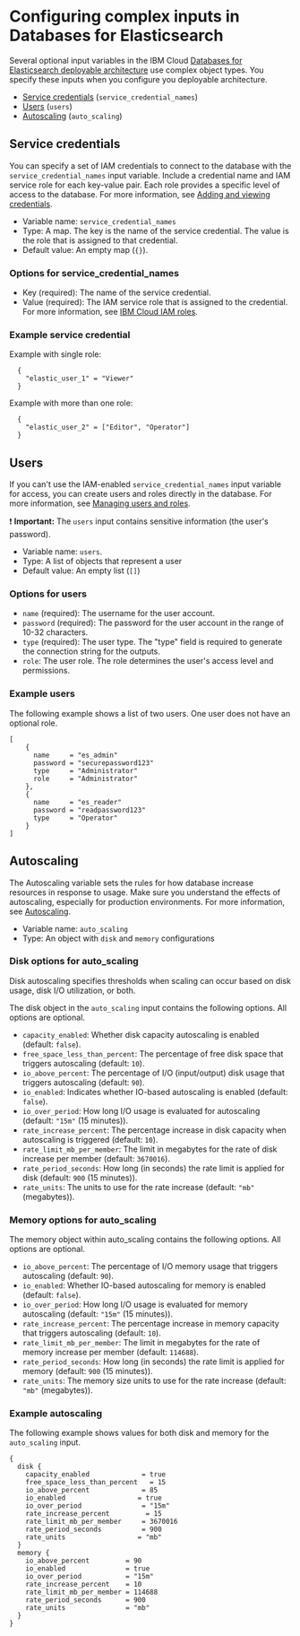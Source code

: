 # Configuring complex inputs in Databases for Elasticsearch

Several optional input variables in the IBM Cloud [Databases for Elasticsearch deployable architecture](https://cloud.ibm.com/catalog#deployable_architecture) use complex object types. You specify these inputs when you configure you deployable architecture.

- [Service credentials](#svc-credential-name) (`service_credential_names`)
- [Users](#users) (`users`)
- [Autoscaling](#autoscaling) (`auto_scaling`)

## Service credentials <a name="svc-credential-name"></a>

You can specify a set of IAM credentials to connect to the database with the `service_credential_names` input variable. Include a credential name and IAM service role for each key-value pair. Each role provides a specific level of access to the database. For more information, see [Adding and viewing credentials](https://cloud.ibm.com/docs/account?topic=account-service_credentials&interface=ui).

- Variable name: `service_credential_names`
- Type: A map. The key is the name of the service credential. The value is the role that is assigned to that credential.
- Default value: An empty map (`{}`).

### Options for service_credential_names

- Key (required): The name of the service credential.
- Value (required): The IAM service role that is assigned to the credential. For more information, see [IBM Cloud IAM roles](https://cloud.ibm.com/docs/account?topic=account-userroles).

### Example service credential

Example with single role:

```hcl
  {
    "elastic_user_1" = "Viewer"
  }
```

Example with more than one role:

```hcl
  {
    "elastic_user_2" = ["Editor", "Operator"]
  }
```

## Users <a name="users"></a>

If you can't use the IAM-enabled `service_credential_names` input variable for access, you can create users and roles directly in the database. For more information, see [Managing users and roles](https://cloud.ibm.com/docs/databases-for-elasticsearch?topic=databases-for-elasticsearch-user-management&interface=ui).

:exclamation: **Important:** The `users` input contains sensitive information (the user's password).

- Variable name: `users`.
- Type: A list of objects that represent a user
- Default value: An empty list (`[]`)

### Options for users

 - `name` (required): The username for the user account.
 - `password` (required): The password for the user account in the range of 10-32 characters.
 - `type` (required): The user type. The "type" field is required to generate the connection string for the outputs.
 - `role`: The user role. The role determines the user's access level and permissions.

### Example users

The following example shows a list of two users. One user does not have an optional role.

```hcl
[
    {
      name     = "es_admin"
      password = "securepassword123"
      type     = "Administrator"
      role     = "Administrator"
    },
    {
      name     = "es_reader"
      password = "readpassword123"
      type     = "Operator"
    }
]
```

## Autoscaling <a name="autoscaling"></a>

The Autoscaling variable sets the rules for how database increase resources in response to usage. Make sure you understand the effects of autoscaling, especially for production environments. For more information, see [Autoscaling](https://cloud.ibm.com/docs/databases-for-elasticsearch?topic=databases-for-elasticsearch-autoscaling&interface=cli#autoscaling-considerations).

- Variable name: `auto_scaling`
- Type: An object with `disk` and `memory` configurations

### Disk options for auto_scaling

Disk autoscaling specifies thresholds when scaling can occur based on disk usage, disk I/O utilization, or both.

The disk object in the `auto_scaling` input contains the following options. All options are optional.

- `capacity_enabled`: Whether disk capacity autoscaling is enabled (default: `false`).
- `free_space_less_than_percent`: The percentage of free disk space that triggers autoscaling (default: `10`).
- `io_above_percent`: The percentage of I/O (input/output) disk usage that triggers autoscaling (default: `90`).
- `io_enabled`: Indicates whether IO-based autoscaling is enabled (default: `false`).
- `io_over_period`: How long I/O usage is evaluated for autoscaling (default: `"15m"` (15 minutes)).
- `rate_increase_percent`: The percentage increase in disk capacity when autoscaling is triggered (default: `10`).
- `rate_limit_mb_per_member`: The limit in megabytes for the rate of disk increase per member (default: `3670016`).
- `rate_period_seconds`: How long (in seconds) the rate limit is applied for disk (default: `900` (15 minutes)).
- `rate_units`: The units to use for the rate increase (default: `"mb"` (megabytes)).


### Memory options for auto_scaling

The memory object within auto_scaling contains the following options. All options are optional.

- `io_above_percent`: The percentage of I/O memory usage that triggers autoscaling (default: `90`).
- `io_enabled`: Whether IO-based autoscaling for memory is enabled (default: `false`).
- `io_over_period`: How long I/O usage is evaluated for memory autoscaling (default: `"15m"` (15 minutes)).
- `rate_increase_percent`: The percentage increase in memory capacity that triggers autoscaling (default: `10`).
- `rate_limit_mb_per_member`: The limit in megabytes for the rate of memory increase per member (default: `114688`).
- `rate_period_seconds`: How long (in seconds) the rate limit is applied for memory (default: `900` (15 minutes)).
- `rate_units`: The memory size units to use for the rate increase (default: `"mb"` (megabytes)).

### Example autoscaling

The following example shows values for both disk and memory for the `auto_scaling` input.

```hcl
{
  disk {
    capacity_enabled             = true
    free_space_less_than_percent   = 15
    io_above_percent             = 85
    io_enabled                  = true
    io_over_period               = "15m"
    rate_increase_percent         = 15
    rate_limit_mb_per_member     = 3670016
    rate_period_seconds          = 900
    rate_units                  = "mb"
  }
  memory {
    io_above_percent         = 90
    io_enabled               = true
    io_over_period           = "15m"
    rate_increase_percent    = 10
    rate_limit_mb_per_member = 114688
    rate_period_seconds      = 900
    rate_units               = "mb"
  }
}
```
